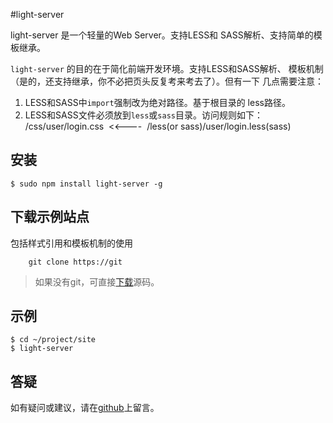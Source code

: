 #light-server 

light-server 是一个轻量的Web Server。支持LESS和
SASS解析、支持简单的模板继承。

`light-server` 的目的在于简化前端开发环境。支持LESS和SASS解析、
模板机制（是的，还支持继承，你不必把页头反复考来考去了）。但有一下
几点需要注意：

1. LESS和SASS中`import`强制改为绝对路径。基于根目录的 less路径。
2. LESS和SASS文件必须放到`less`或`sass`目录。访问规则如下：<br/>
    /css/user/login.css&nbsp;&nbsp;&lt;&lt;----&nbsp;&nbsp;/less(or sass)/user/login.less(sass)


## 安装

```
$ sudo npm install light-server -g
```

## 下载示例站点

包括样式引用和模板机制的使用

```
    git clone https://git
```
>如果没有git，可直接[下载](#)源码。


## 示例

```
$ cd ~/project/site
$ light-server 
```

## 答疑
如有疑问或建议，请在[github](#)上留言。


<!--
##其他

如果`light-server`不能满足你的需求，请不必沮丧，还有一个叫[Astros](#)的项目，除了`light-server`的功能，还具备自支持模块化开发、自动合并JS依赖、自动合成雪碧图和字体文件等功能。

-->
